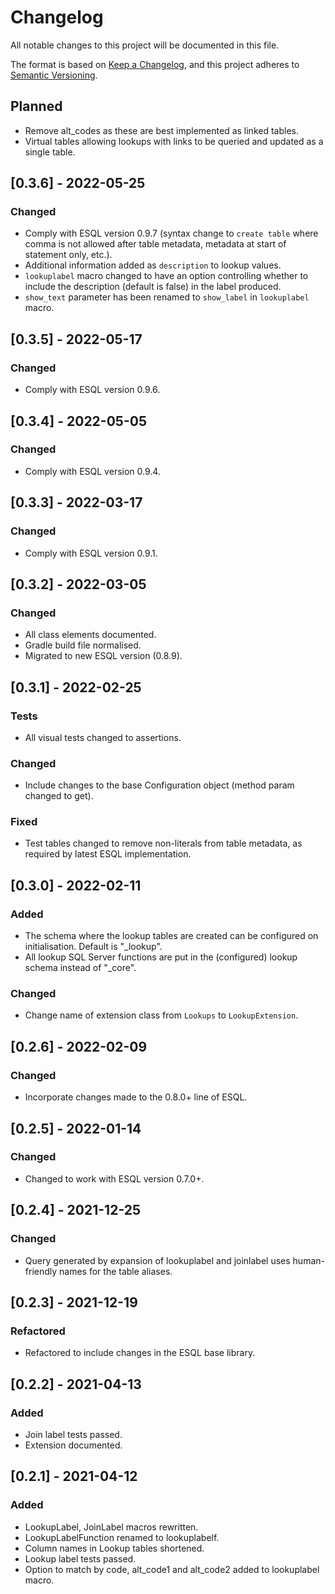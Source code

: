# Changelog
All notable changes to this project will be documented in this file.

The format is based on [Keep a Changelog](https://keepachangelog.com/en/1.0.0/),
and this project adheres to [Semantic Versioning](https://semver.org/spec/v2.0.0.html).

## Planned
- Remove alt_codes as these are best implemented as linked tables.
- Virtual tables allowing lookups with links to be queried and updated as a single table.

## [0.3.6] - 2022-05-25
### Changed
- Comply with ESQL version 0.9.7 (syntax change to `create table` where comma is 
  not allowed after table metadata, metadata at start of statement only, etc.).
- Additional information added as `description` to lookup values.
- `lookuplabel` macro changed to have an option controlling whether to include the
  description (default is false) in the label produced.
- `show_text` parameter has been renamed to `show_label` in `lookuplabel` macro.

## [0.3.5] - 2022-05-17
### Changed
- Comply with ESQL version 0.9.6.

## [0.3.4] - 2022-05-05
### Changed
- Comply with ESQL version 0.9.4.

## [0.3.3] - 2022-03-17
### Changed
- Comply with ESQL version 0.9.1.

## [0.3.2] - 2022-03-05
### Changed
- All class elements documented.
- Gradle build file normalised.
- Migrated to new ESQL version (0.8.9).

## [0.3.1] - 2022-02-25
### Tests
- All visual tests changed to assertions.

### Changed
- Include changes to the base Configuration object (method param changed to get).

### Fixed
- Test tables changed to remove non-literals from table metadata, as required by
  latest ESQL implementation.

## [0.3.0] - 2022-02-11
### Added
- The schema where the lookup tables are created can be configured on initialisation.
  Default is "_lookup".
- All lookup SQL Server functions are put in the (configured) lookup schema 
  instead of "_core".

### Changed
- Change name of extension class from `Lookups` to `LookupExtension`.

## [0.2.6] - 2022-02-09
### Changed
- Incorporate changes made to the 0.8.0+ line of ESQL. 

## [0.2.5] - 2022-01-14
### Changed
- Changed to work with ESQL version 0.7.0+. 

## [0.2.4] - 2021-12-25
### Changed
- Query generated by expansion of lookuplabel and joinlabel uses human-friendly
  names for the table aliases.

## [0.2.3] - 2021-12-19
### Refactored
- Refactored to include changes in the ESQL base library.

## [0.2.2] - 2021-04-13
### Added
- Join label tests passed.
- Extension documented.

## [0.2.1] - 2021-04-12
### Added
- LookupLabel, JoinLabel macros rewritten.
- LookupLabelFunction renamed to lookuplabelf.
- Column names in Lookup tables shortened.
- Lookup label tests passed.
- Option to match by code, alt_code1 and alt_code2 added to lookuplabel macro.
